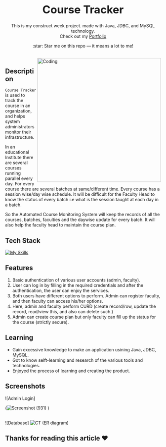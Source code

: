 
<h1 align="center" style="font-size:35px">
  <b>Course Tracker</b> 
</h1>
<p align="center"> 
  This is my construct week project. made with Java, JDBC, and MySQL technology.
  <br/>
  Check out my <a href="https://vinu7461.github.io" target="_blank">Portfolio</a>
</p>

<p align="center">
  :star: Star me on this repo — it means a lot to me!
</p>

<br/>

<img align="right" alt="Coding" width="400" src="https://user-images.githubusercontent.com/106326042/205909166-942f1e34-2b1c-42ae-8a48-4fd80148f7ce.png">


## Description 

`Course Tracker` is used to track the course in an organization, and helps system administrators monitor their infrastructure.

In an educational Institute there are several courses running parallel every day. For every course there are several batches at same/different time. Every course has a session wise/day wise schedule. It will be difficult for the Faculty Head to know the status of every batch i.e what is the session taught at each day in a batch.

So the Automated Course Monitoring System will keep the records of all the courses, batches, faculties and the daywise update for every batch. It will also help the faculty head to maintain the course plan.

## Tech Stack   

[![My Skills](https://skillicons.dev/icons?i=java,spring,mysql,git,github)](http://vinu7461.github.io/)

## Features

1. Basic authentication of various user accounts (admin, faculty).
2. User can log in by filling in the required credentials and after the authentication, the user can enjoy the services.
3. Both users have different options to perform. Admin can register faculty, and then faculty can access his/her options.
4. Here, admin and faculty perform CURD (create record/row, update the record, read/view this, and also can delete such.)
5. Admin can create course plan but only faculty can fill up the status for the course (strictly secure).

## Learning

- Gain excessive knowledge to make an application usining Java, JDBC, MySQL.
- Got to know selft-learning and research of the various tools and technologies.
- Enjoyed the process of learning and creating the product.

## Screenshots

![Admin Login]

(![Screenshot (931)](https://user-images.githubusercontent.com/106326042/205910875-4b1b49ec-4f16-413e-8504-754ac564ed21.png)
)
<br/><br/>

![Database]
![CT (ER diagram)](https://user-images.githubusercontent.com/106326042/205905610-a0992769-ac9f-4947-bd81-7b40610773dc.png)




## Thanks for reading this article ❤️
